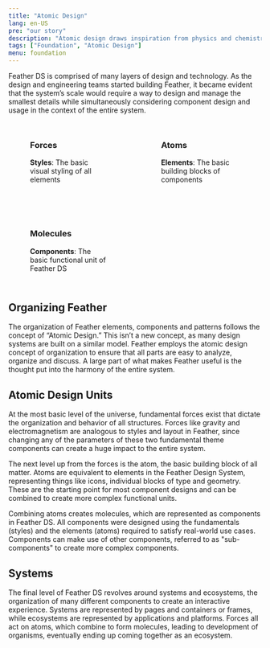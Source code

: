 ```yaml
---
title: "Atomic Design"
lang: en-US
pre: "our story"
description: "Atomic design draws inspiration from physics and chemistry to provide structure that mirrors the structure of the universe we all live in and experience."
tags: ["Foundation", "Atomic Design"]
menu: foundation
---
```


Feather DS is comprised of many layers of design and technology. As the design and engineering teams started building Feather, it became evident that the system’s scale would require a way to design and manage the smallest details while simultaneously considering component design and usage in the context of the entire system.

<style>
  .figures{
    display: grid;
    grid-gap: 24px;
    grid-template-columns: repeat(auto-fill, 237px);
    justify-content: center;
  }
</style>

<div class="figures">
<figure >
<AtomicForces />
<figcaption>

### Forces

**Styles**: The basic visual styling of all elements

</figcaption>

</figure>

<figure>
<AtomicAtoms />
<figcaption>

### Atoms

**Elements**: The basic building blocks of components

</figcaption>
</figure>

<figure >
<AtomicMolecules />
<figcaption>

### Molecules

**Components**: The basic functional unit of Feather DS

</figcaption>
</figure></div>

## Organizing Feather

The organization of Feather elements, components and patterns follows the concept of “Atomic Design.” This isn’t a new concept, as many design systems are built on a similar model. Feather employs the atomic design concept of organization to ensure that all parts are easy to analyze, organize and discuss. A large part of what makes Feather useful is the thought put into the harmony of the entire system.

## Atomic Design Units

At the most basic level of the universe, fundamental forces exist that dictate the organization and behavior of all structures. Forces like gravity and electromagnetism are analogous to styles and layout in Feather, since changing any of the parameters of these two fundamental theme components can create a huge impact to the entire system.

The next level up from the forces is the atom, the basic building block of all matter. Atoms are equivalent to elements in the Feather Design System, representing things like icons, individual blocks of type and geometry. These are the starting point for most component designs and can be combined to create more complex functional units.

Combining atoms creates molecules, which are represented as components in Feather DS. All components were designed using the fundamentals (styles) and the elements (atoms) required to satisfy real-world use cases. Components can make use of other components, referred to as "sub-components" to create more complex components.

## Systems

The final level of Feather DS revolves around systems and ecosystems, the organization of many different components to create an interactive experience. Systems are represented by pages and containers or frames, while ecosystems are represented by applications and platforms. Forces all act on atoms, which combine to form molecules, leading to development of organisms, eventually ending up coming together as an ecosystem.
